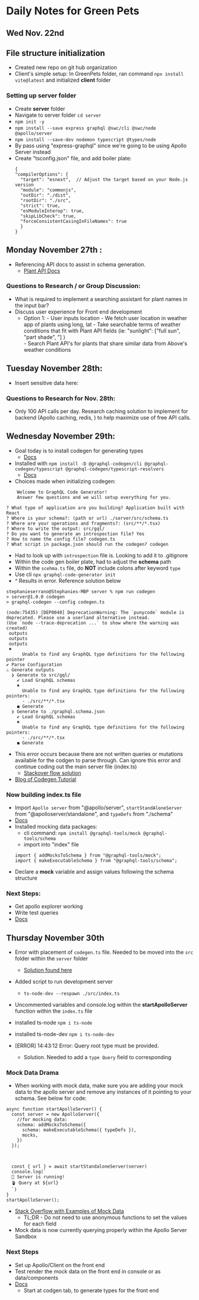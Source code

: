 # Daily Notes for Green Pets

## Wed Nov. 22nd

## File structure initialization
- Created new repo on git hub organization
- Client's simple setup: In GreenPets folder, ran command ```npx install vite@latest``` and initialized **client** folder 
 
### Setting up **server** folder
- Create **server** folder
- Navigate to server folder ```cd server```
- ```npm init -y```
- ```npm install --save express graphql @swc/cli @swc/node @apollo/server```
- ```npm install --save-dev nodemon typescript @types/node```
-  By pass using "express-graphql" since we're going to be using Apollo Server instead
- Create "tsconfig.json" file, and add boiler plate:
  ```
  {
  "compilerOptions": {
    "target": "esnext",  // Adjust the target based on your Node.js version
    "module": "commonjs",
    "outDir": "./dist",
    "rootDir": "./src",
    "strict": true,
    "esModuleInterop": true,
    "skipLibCheck": true,
    "forceConsistentCasingInFileNames": true
    }
  }
  ```


## Monday November 27th :
- Referencing API docs to assist in schema generation.
  - [Plant API Docs](https://perenual.com/docs/api)

### Questions to Research / or Group Discussion:
- What is required to implement a searching assistant for plant names in the input bar?
- Discuss user experience for Front end development
  - Option 1: - User inputs location
              - We fetch user location in weather app of plants using long, lat
              - Take searchable terms of weather conditions that fit with Plant API fields (ie: "sunlight": ["full sun", "part shade", "] )   
              - Search Plant API's for plants that share similar data from Above's weather conditions


## Tuesday November 28th:
- Insert sensitive data here: 

### Questions to Research for Nov. 28th:
- Only 100 API calls per day. Research caching solution to implement for backend (Apollo caching, redis, ) to help maximize use of free API calls.


## Wednesday November 29th:
- Goal today is to install codegen for generating types 
  - [Docs](https://www.apollographql.com/docs/apollo-server/workflow/generate-types)
- Installed with `npm install -D @graphql-codegen/cli @graphql-codegen/typescript @graphql-codegen/typescript-resolvers`
  - [Docs](https://the-guild.dev/graphql/codegen/plugins)
- Choices made when initializing codegen:
```
    Welcome to GraphQL Code Generator!
    Answer few questions and we will setup everything for you.
  
? What type of application are you building? Application built with React
? Where is your schema?: (path or url) ./server/src/schema.ts
? Where are your operations and fragments?: (src/**/*.tsx)
? Where to write the output: src/gql/
? Do you want to generate an introspection file? Yes
? How to name the config file? codegen.ts
? What script in package.json should run the codegen? codegen
```
- Had to look up with `introspection` file is. Looking to add it to .gitignore
- Within the code gen boiler plate, had to adjust the **schema** path
- Within the `scehma.ts` file, do **NOT** include colons after keyword `type`
- Use cli `npx graphql-code-generator init`
- ^ Results in error. Reference solution below

```
stephanieserrano@Stephanies-MBP server % npm run codegen
> server@1.0.0 codegen
> graphql-codegen --config codegen.ts

(node:75435) [DEP0040] DeprecationWarning: The `punycode` module is deprecated. Please use a userland alternative instead.
(Use `node --trace-deprecation ...` to show where the warning was created)
 outputs
 outputs
 outputs
 ✖
      Unable to find any GraphQL type definitions for the following pointer
✔ Parse Configuration
⚠ Generate outputs
  ❯ Generate to src/gql/
    ✔ Load GraphQL schemas
    ✖
      Unable to find any GraphQL type definitions for the following pointers:
      - ./src/**/*.tsx
    ◼ Generate
  ❯ Generate to ./graphql.schema.json
    ✔ Load GraphQL schemas
    ✖
      Unable to find any GraphQL type definitions for the following pointers:
      - ./src/**/*.tsx
    ◼ Generate
```
- This error occurs because there are not written queries or mutations available for the codgen to parse through. Can ignore this error and continue coding out the main server file (index.ts)
  - [Stackover flow solution](https://stackoverflow.com/questions/58904403/unable-to-find-any-graphql-type-definitions-for-the-following-pointers-src)
- [Blog of Codegen Tutorial](https://blog.logrocket.com/making-graphql-requests-easy-with-react-typescript-and-react-query/)

### Now building index.ts file
- Import `Apollo server` from "@apollo/server", `startStandAloneServer` from "@apolloserver/standalone", and `typeDefs` from "./schema"
- [Docs](https://www.apollographql.com/docs/apollo-server/getting-started)
- Installed mocking data packages:
    - cli command: `npm install @graphql-tools/mock @graphql-tools/schema`
    - import into "index" file
    ```
    import { addMocksToSchema } from "@graphql-tools/mock";
    import { makeExecutableSchema } from "@graphql-tools/schema";
    ```
- Declare a **mock** variable and assign values following the schema structure

### Next Steps:
- Get apollo explorer working
- Write test queries 
- [Docs](https://www.apollographql.com/tutorials/lift-off-part1/06-apollo-explorer)


## Thursday November 30th
- Error with placement of `codegen.ts` file. Needed to be moved into the `src` folder within the `server` folder
  - [Solution found here](https://bobbyhadz.com/blog/typescript-file-is-not-under-rootdir)
  
- Added script to run development server
  - `ts-node-dev --respawn ./src/index.ts`
- Uncommented variables and console.log within the **startApolloServer** function within the `index.ts` file
- installed ts-node `npm i ts-node`
- installed ts-node-dev `npm i ts-node-dev`
- [ERROR] 14:43:12 Error: Query root type must be provided.
  - Solution. Needed to add a `type Query` field to corresponding 

### Mock Data Drama
- When working with mock data, make sure you are adding your mock data to the apollo server and remove any instances of it pointing to your schema. See below for code:
```
async function startApolloServer() {
  const server = new ApolloServer({
    //for mocking data: 
    schema: addMocksToSchema({
      schema: makeExecutableSchema({ typeDefs }),
      mocks,
    })
  });
  
  
  
  const { url } = await startStandaloneServer(server)
  console.log(`
  🌺 Server is running!
  🪴 Query at ${url}
  `)
}
startApolloServer();
```
- [Stack Overflow with Examples of Mock Data](https://stackoverflow.com/questions/42201641/mocking-graphql-server)
  - TL;DR - Do not need to use anonymous functions to set the values for each field
- Mock data is now currently querying properly within the Apollo Server Sandbox 

### Next Steps
- Set up Apollo/Client on the front end
- Test render the mock data on the front end in console or as data/components
- [Docs](https://www.apollographql.com/tutorials/lift-off-part1/09-codegen)
  - Start at codgen tab, to generate types for the front end